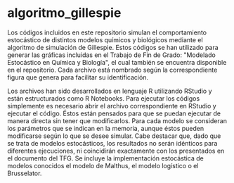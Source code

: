 # algoritmo_gillespie
Los códigos incluidos en este repositorio simulan el comportamiento estocástico de distintos modelos químicos y biológicos mediante el algoritmo de simulación de Gillespie. Estos códigos se han utilizado para generar las gráficas incluidas en el Trabajo de Fin de Grado: "Modelado Estocástico en Química y Biología", el cual también se encuentra disponible en el repositorio. Cada archivo está nombrado según la correspondiente figura que genera para facilitar su identificación. 

Los archivos han sido desarrollados en lenguaje R utilizando RStudio y están estructurados como R Notebooks. Para ejecutar los códigos simplemente es necesario abrir el archivo correspondiente en RStudio y ejecutar el código. Éstos están pensados para que se puedan ejecutar de manera directa sin tener que modificarlos. Para cada modelo se consideran los parámetros que se indican en la memoria, aunque éstos pueden modificarse según lo que se desee simular. Cabe destacar que, dado que se trata de modelos estocásticos, los resultados no serán idénticos para diferentes ejecuciones, ni coincidirán exactamente con los presentados en el documento del TFG. Se incluye la implementación estocástica de modelos conocidos el modelo de Malthus, el modelo logístico o el Brusselator.
